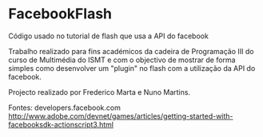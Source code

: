 FacebookFlash
=============

Código usado no tutorial de flash que usa a API do facebook

Trabalho realizado para fins académicos da cadeira de Programação III do curso de Multimédia do ISMT e com o objectivo de mostrar de forma simples como desenvolver um "plugin" no flash com a utilização da API do facebook.

Projecto realizado por Frederico Marta e Nuno Martins.

Fontes:
developers.facebook.com
http://www.adobe.com/devnet/games/articles/getting-started-with-facebooksdk-actionscript3.html
